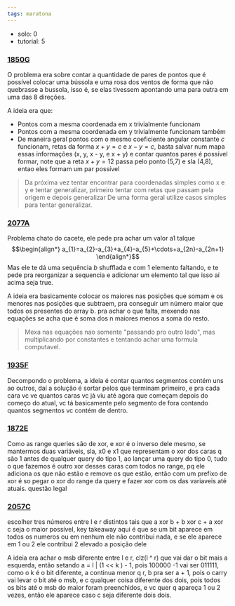 ```yaml
---
tags: maratona
---
```


- solo: 0
- tutorial: 5

### [1850G](https://codeforces.com/problemset/problem/1850/G)

O problema era sobre contar a quantidade de pares de pontos que é possível colocar uma bússola e uma rosa dos ventos de forma que não quebrasse a bussola, isso é, se elas tivessem apontando uma para outra em uma das 8 direções.

A ideia era que:
- Pontos com a mesma coordenada em x trivialmente funcionam
- Pontos com a mesma coordenada em y trivialmente funcionam também
- De maneira geral pontos com o mesmo coeficiente angular constante $c$ funcionam, retas da forma $x + y = c$ e $x - y = c$, basta salvar num mapa essas informações (x, y, x - y, e x + y) e contar quantos pares é possível formar, note que a reta $x + y = 12$ passa pelo ponto (5,7) e sla (4,8), entao eles formam um par possível

> Da próxima vez tentar encontrar para coordenadas simples como x e y e tentar generalizar, primeiro tentar com retas que passam pela origem e depois generalizar
> De uma forma geral utilize casos simples para tentar generalizar.

### [2077A](https://codeforces.com/problemset/problem/2077/A)

Problema chato do cacete, ele pede pra achar um valor a1 talque 
$$\begin{align*}
a_{1}=a_{2}-a_{3}+a_{4}-a_{5}+\cdots+a_{2n}-a_{2n+1}
\end{align*}$$
Mas ele te dá uma sequência $b$ shufflada e com 1 elemento faltando, e te pede pra reorganizar a sequencia e adicionar um elemento tal que isso aí acima seja true.

A ideia era basicamente colocar os maiores nas posições que somam e os menores nas posições que subtraem, pra conseguir um número maior que todos os presentes do array b. pra achar o que falta, mexendo nas equações se acha que é soma dos n maiores menos a soma do resto.

> Mexa nas equações nao somente "passando pro outro lado", mas multiplicando por constantes e tentando achar uma formula computavel.


### [1935F](https://codeforces.com/problemset/problem/1915/F)

Decompondo o problema, a ideia é contar quantos segmentos contém uns ao outros, daí a solução é sortar pelos que terminam primeiro, e pra cada cara vc ve quantos caras vc já viu até agora que começam depois do começo do atual, vc tá basicamente pelo segmento de fora contando quantos segmentos vc contém de dentro.

### [1872E](https://codeforces.com/problemset/problem/1872/E)

Como as range queries são de xor, e xor é o inverso dele mesmo, se mantermos duas variáveis, sla, x0 e x1 que representam o xor dos caras q são 1 antes de qualquer query do tipo 1, ao lançar uma query do tipo 0, tudo o que fazemos é outro xor desses caras com todos no range, pq ele adiciona os que não estão e remove os que estão, então com um prefixo de xor é so pegar o xor do range da query e fazer xor com os das variaveis até atuais. questão legal


### [2057C](https://codeforces.com/problemset/problem/2057/C)

escolher tres números entre l e r distintos tais que a xor b + b xor c + a xor c seja o maior possível, key takeaway aqui é que se um bit aparece em todos os numeros ou em nenhum ele não contribui nada, e se ele aparece em 1 ou 2 ele contribui 2 elevado a posição dele

A ideia era achar o msb diferente entre l e r, clz(l ^ r) que vai dar o bit mais a esquerda, então setando a = l | (1 << k ) - 1, pois 100000 -1 vai ser 011111, como o k é o bit diferente, a continua menor q r, b pra ser a + 1, pois o carry vai levar o bit até o msb, e c qualquer coisa diferente dos dois, pois todos os bits até o msb do maior foram preenchidos, e vc quer q apareça 1 ou 2 vezes, então ele aparece caso c seja diferente dois dois.

